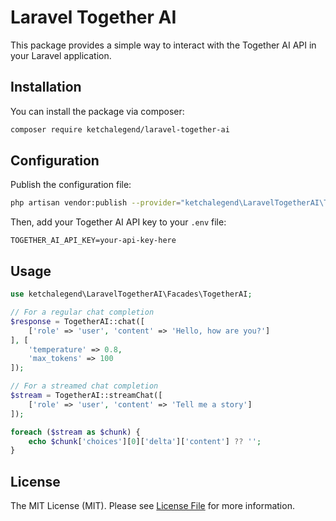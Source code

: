 # Laravel Together AI

This package provides a simple way to interact with the Together AI API in your Laravel application.

## Installation

You can install the package via composer:

```bash
composer require ketchalegend/laravel-together-ai
```

## Configuration

Publish the configuration file:

```bash
php artisan vendor:publish --provider="ketchalegend\LaravelTogetherAI\TogetherAIServiceProvider" --tag="together-ai-config"
```

Then, add your Together AI API key to your `.env` file:

```
TOGETHER_AI_API_KEY=your-api-key-here
```

## Usage

```php
use ketchalegend\LaravelTogetherAI\Facades\TogetherAI;

// For a regular chat completion
$response = TogetherAI::chat([
    ['role' => 'user', 'content' => 'Hello, how are you?']
], [
    'temperature' => 0.8,
    'max_tokens' => 100
]);

// For a streamed chat completion
$stream = TogetherAI::streamChat([
    ['role' => 'user', 'content' => 'Tell me a story']
]);

foreach ($stream as $chunk) {
    echo $chunk['choices'][0]['delta']['content'] ?? '';
}
```

## License

The MIT License (MIT). Please see [License File](LICENSE.md) for more information.